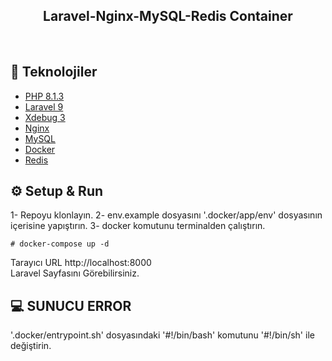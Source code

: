 <h2 align="center">
  Laravel-Nginx-MySQL-Redis Container
</h2>
<br>

## 🚀 Teknolojiler

- [PHP 8.1.3](https://php.net)
- [Laravel 9](https://php.net)
- [Xdebug 3](https://xdebug.org/)
- [Nginx](https://nginx.com/)
- [MySQL](https://mysql.com)
- [Docker](https://docker.com)
- [Redis](https://redis.io/)

## ⚙️ Setup & Run
1- Repoyu klonlayın.
2- env.example dosyasını '.docker/app/env' dosyasının içerisine yapıştırın.
3- docker komutunu terminalden çalıştırın.
```
# docker-compose up -d
```  
Tarayıcı URL http://localhost:8000  
Laravel Sayfasını Görebilirsiniz.

## 💻 SUNUCU ERROR
'.docker/entrypoint.sh' dosyasındaki '#!/bin/bash' komutunu '#!/bin/sh' ile değiştirin.


